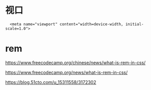 

# 视口

```
  <meta name="viewport" content="width=device-width, initial-scale=1.0">

```







# rem

https://www.freecodecamp.org/chinese/news/what-is-rem-in-css/

https://www.freecodecamp.org/news/what-is-rem-in-css/

https://blog.51cto.com/u_15311558/3172302